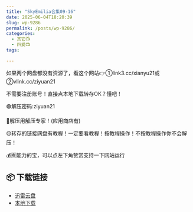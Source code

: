 ```yaml
---
title: "SkyEmilia合集09-16"
date: 2025-06-04T18:20:39
slug: wp-9286
permalink: /posts/wp-9286/
categories:
  - 其它📺
  - 四爱📺
tags:

---
```


如果两个网盘都没有资源了，看这个网站👉①link3.cc/xianyu21或②vlink.cc/ziyuan21

不需要注册账号！直接点本地下载转存OK？懂吧！

🟢解压密码:ziyuan21

🔵解压用解压专家！(应用商店有)

🟡转存的链接网盘有教程！一定要看教程！按教程操作！不按教程操作你不会解压！

💰🈶能力的宝，可以点左下角赞赏支持一下网站运行

## 📦 下载链接
- [迅雷云盘](https://blziyuan21.com/pay-download/9286?key=4d0dbca8ef&down_id=0)
- [本地下载](https://blziyuan21.com/pay-download/9286?key=4d0dbca8ef&down_id=1)

